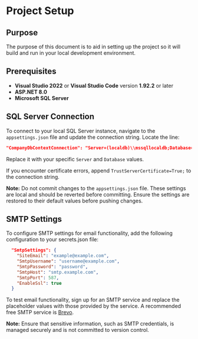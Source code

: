 # Project Setup

## Purpose
The purpose of this document is to aid in setting up the project so it will build and run in your local development environment.

## Prerequisites
- **Visual Studio 2022** or **Visual Studio Code** version **1.92.2** or later
- **ASP.NET 8.0**
- **Microsoft SQL Server**

## SQL Server Connection
To connect to your local SQL Server instance, navigate to the `appsettings.json` file and update the connection string. Locate the line:

```json
"CompanyDbContextConnection": "Server=(localdb)\\mssqllocaldb;Database=ChartCareMVC;Trusted_Connection=True;MultipleActiveResultSets=true"
```
Replace it with your specific `Server` and `Database` values.

If you encounter certificate errors, append `TrustServerCertificate=True;` to the connection string.

**Note:** Do not commit changes to the `appsettings.json` file. These settings are local and should be reverted before committing. Ensure the settings are restored to their default values before pushing changes.



## SMTP Settings
To configure SMTP settings for email functionality, add the following configuration to your secrets.json file:
```json
  "SmtpSettings": {
    "SiteEmail": "example@example.com",
    "SmtpUsername": "username@example.com",
    "SmtpPassword": "password",
    "SmtpHost": "smtp.example.com",
    "SmtpPort": 587,
    "EnableSsl": true
  }
```
To test email functionality, sign up for an SMTP service and replace the placeholder values with those provided by the service. A recommended free SMTP service is [Brevo](https://www.brevo.com/).

**Note:** Ensure that sensitive information, such as SMTP credentials, is managed securely and is not committed to version control.